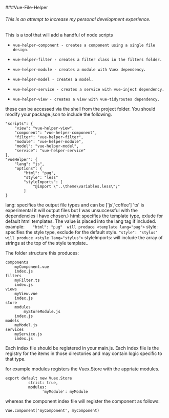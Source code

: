 ###Vue-File-Helper

######  This is an attempt to increase my personal development experience.

This is a tool that will add a handful of node scripts
-     vue-helper-component - creates a component using a single file design.
-     vue-helper-filter - creates a filter class in the filters folder.
-     vue-helper-module - creates a module with Vuex dependency.
-     vue-helper-model - creates a model.
-     vue-helper-service - creates a service with vue-inject dependency.
-     vue-helper-view - creates a view with vue-tidyroutes dependency.

these can be accessed via the shell from the project folder.  You should modify your package.json to include the following.

    "scripts": {
        "view": "vue-helper-view",
        "component": "vue-helper-component",
        "filter": "vue-helper-filter",
        "module": "vue-helper-module",
        "model": "vue-helper-model",
        "service": "vue-helper-service"
    },
    "vueHelper": {
		"lang": "js",
		"options": {
			"html": "pug",
			"style": "less"
			"styleImports": [
				"@import \"..\theme\variables.less\";"
			]
    }

lang: specifies the output file types and can be ['js','coffee']  'ts' is experimental it will output files but I was unsuccessful with the dependencies i have chosen.)
html: specifies the template type,  exlude for default html templates.  The value is placed into the lang tag if included.  example:
`	"html": "pug"  will produce <template lang="pug">`
style: specifies the style type, exclude for the default style.
	`"style": "stylus" will produce <style lang="stylus">`
styleImports: will include the array of strings at the top of the style template..

The folder structure this produces:

	components
		myComponent.vue
		index.js
	filters
		myFilter.ts
		index.js
	views
		myView.vue
		index.js
	store
		modules
			myStoreModule.js
		index.js
	models
		myModel.js
	services
		myService.js
		index.js

Each index file should be registered in your main.js.  Each index file is the registry for the items in those directories and may contain logic specific to that type.

for example modules registers the Vuex.Store with the appriate modules.

	export default new Vuex.Store
			  strict: true,
			  modules:
					'myModule': myModule

whereas the component index file will register the component as follows:

`Vue.component('myComponent', myComponent)`

